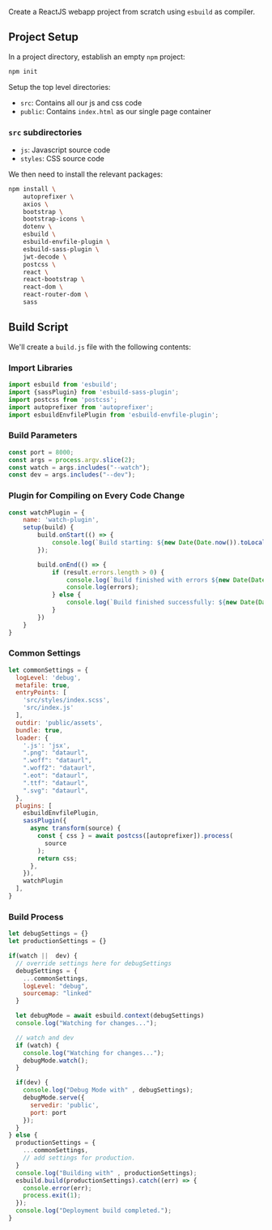 Create a ReactJS webapp project from scratch using `esbuild` as compiler.
## Project Setup

In a project directory, establish an empty `npm` project:

```bash
npm init
```

Setup the top level directories:
* `src`: Contains all our js and css code
* `public`: Contains `index.html` as our single page container

### `src` subdirectories
* `js`: Javascript source code
* `styles`: CSS source code

We then need to install the relevant packages:

```bash
npm install \
	autoprefixer \
	axios \
	bootstrap \
	bootstrap-icons \
	dotenv \
	esbuild \
	esbuild-envfile-plugin \
	esbuild-sass-plugin \
	jwt-decode \
	postcss \
	react \
	react-bootstrap \
	react-dom \
	react-router-dom \
	sass
```
## Build Script

We'll create a `build.js` file with the following contents:

### Import Libraries

```js
import esbuild from 'esbuild';
import {sassPlugin} from 'esbuild-sass-plugin';
import postcss from 'postcss';
import autoprefixer from 'autoprefixer';
import esbuildEnvfilePlugin from 'esbuild-envfile-plugin';
```

### Build Parameters

```js
const port = 8000;
const args = process.argv.slice(2);
const watch = args.includes("--watch");
const dev = args.includes("--dev");
```

### Plugin for Compiling on Every Code Change

```js
const watchPlugin = {
	name: 'watch-plugin',
	setup(build) {
		build.onStart(() => {
			console.log(`Build starting: ${new Date(Date.now()).toLocaleString()}`);
		});

		build.onEnd(() => {
			if (result.errors.length > 0) {
				console.log(`Build finished with errors ${new Date(Date.now()).toLocaleString()}`);
				console.log(errors);
			} else {
				console.log(`Build finished successfully: ${new Date(Date.now()).toLocaleString()}`);
			}
		})
	}
}
```

### Common Settings

```js
let commonSettings = {        
  logLevel: 'debug',           
  metafile: true,            
  entryPoints: [
    'src/styles/index.scss',          
    'src/index.js'                        
  ],  
  outdir: 'public/assets',             
  bundle: true,                 
  loader: {           
    '.js': 'jsx',      
    ".png": "dataurl",     
    ".woff": "dataurl",    
    ".woff2": "dataurl",      
    ".eot": "dataurl",      
    ".ttf": "dataurl",      
    ".svg": "dataurl",                        
  },
  plugins: [   
    esbuildEnvfilePlugin,            
    sassPlugin({
      async transform(source) {
        const { css } = await postcss([autoprefixer]).process(            
          source                  
        );         
        return css;                    
      },                     
    }),             
    watchPlugin
  ],
}
```

### Build Process

```js
let debugSettings = {}
let productionSettings = {}

if(watch ||  dev) {
  // override settings here for debugSettings
  debugSettings = {
    ...commonSettings,
    logLevel: "debug",
    sourcemap: "linked"
  }

  let debugMode = await esbuild.context(debugSettings)
  console.log("Watching for changes...");

  // watch and dev
  if (watch) {
    console.log("Watching for changes...");
    debugMode.watch();
  }

  if(dev) {
    console.log("Debug Mode with" , debugSettings);
    debugMode.serve({
      servedir: 'public',
      port: port
    });
  }
} else {
  productionSettings = {
    ...commonSettings,
    // add settings for production.
  }
  console.log("Building with" , productionSettings);
  esbuild.build(productionSettings).catch((err) => {
    console.error(err);
    process.exit(1);
  });
  console.log("Deployment build completed.");
}
```